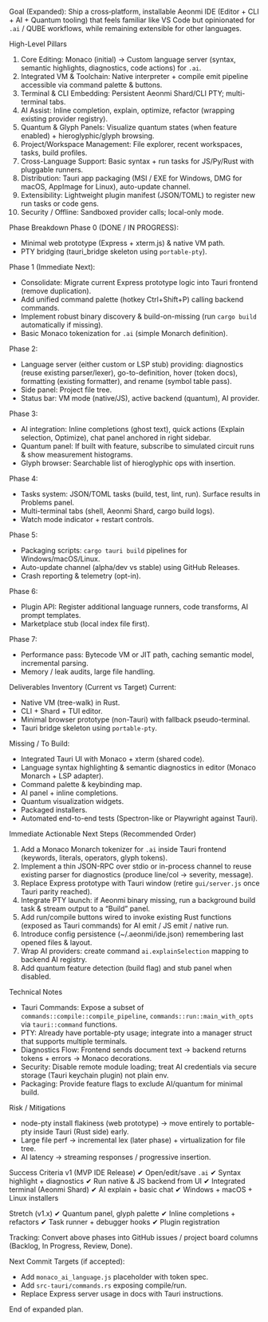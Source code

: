 Goal (Expanded): Ship a cross‑platform, installable Aeonmi IDE (Editor + CLI + AI + Quantum tooling) that feels familiar like VS Code but opinionated for `.ai` / QUBE workflows, while remaining extensible for other languages.

High-Level Pillars
1. Core Editing: Monaco (initial) → Custom language server (syntax, semantic highlights, diagnostics, code actions) for `.ai`.
2. Integrated VM & Toolchain: Native interpreter + compile emit pipeline accessible via command palette & buttons.
3. Terminal & CLI Embedding: Persistent Aeonmi Shard/CLI PTY; multi-terminal tabs.
4. AI Assist: Inline completion, explain, optimize, refactor (wrapping existing provider registry).
5. Quantum & Glyph Panels: Visualize quantum states (when feature enabled) + hieroglyphic/glyph browsing.
6. Project/Workspace Management: File explorer, recent workspaces, tasks, build profiles.
7. Cross-Language Support: Basic syntax + run tasks for JS/Py/Rust with pluggable runners.
8. Distribution: Tauri app packaging (MSI / EXE for Windows, DMG for macOS, AppImage for Linux), auto-update channel.
9. Extensibility: Lightweight plugin manifest (JSON/TOML) to register new run tasks or code gens.
10. Security / Offline: Sandboxed provider calls; local-only mode.

Phase Breakdown
Phase 0 (DONE / IN PROGRESS):
- Minimal web prototype (Express + xterm.js) & native VM path.
- PTY bridging (tauri_bridge skeleton using `portable-pty`).

Phase 1 (Immediate Next):
- Consolidate: Migrate current Express prototype logic into Tauri frontend (remove duplication).
- Add unified command palette (hotkey Ctrl+Shift+P) calling backend commands.
- Implement robust binary discovery & build-on-missing (run `cargo build` automatically if missing).
- Basic Monaco tokenization for `.ai` (simple Monarch definition).

Phase 2:
- Language server (either custom or LSP stub) providing: diagnostics (reuse existing parser/lexer), go-to-definition, hover (token docs), formatting (existing formatter), and rename (symbol table pass).
- Side panel: Project file tree.
- Status bar: VM mode (native/JS), active backend (quantum), AI provider.

Phase 3:
- AI integration: Inline completions (ghost text), quick actions (Explain selection, Optimize), chat panel anchored in right sidebar.
- Quantum panel: If built with feature, subscribe to simulated circuit runs & show measurement histograms.
- Glyph browser: Searchable list of hieroglyphic ops with insertion.

Phase 4:
- Tasks system: JSON/TOML tasks (build, test, lint, run). Surface results in Problems panel.
- Multi-terminal tabs (shell, Aeonmi Shard, cargo build logs).
- Watch mode indicator + restart controls.

Phase 5:
- Packaging scripts: `cargo tauri build` pipelines for Windows/macOS/Linux.
- Auto-update channel (alpha/dev vs stable) using GitHub Releases.
- Crash reporting & telemetry (opt-in).

Phase 6:
- Plugin API: Register additional language runners, code transforms, AI prompt templates.
- Marketplace stub (local index file first).

Phase 7:
- Performance pass: Bytecode VM or JIT path, caching semantic model, incremental parsing.
- Memory / leak audits, large file handling.

Deliverables Inventory (Current vs Target)
Current:
- Native VM (tree-walk) in Rust.
- CLI + Shard + TUI editor.
- Minimal browser prototype (non-Tauri) with fallback pseudo-terminal.
- Tauri bridge skeleton using `portable-pty`.

Missing / To Build:
- Integrated Tauri UI with Monaco + xterm (shared code).
- Language syntax highlighting & semantic diagnostics in editor (Monaco Monarch + LSP adapter).
- Command palette & keybinding map.
- AI panel + inline completions.
- Quantum visualization widgets.
- Packaged installers.
- Automated end-to-end tests (Spectron-like or Playwright against Tauri).

Immediate Actionable Next Steps (Recommended Order)
1. Add a Monaco Monarch tokenizer for `.ai` inside Tauri frontend (keywords, literals, operators, glyph tokens).
2. Implement a thin JSON-RPC over stdio or in-process channel to reuse existing parser for diagnostics (produce line/col -> severity, message).
3. Replace Express prototype with Tauri window (retire `gui/server.js` once Tauri parity reached).
4. Integrate PTY launch: if Aeonmi binary missing, run a background build task & stream output to a “Build” panel.
5. Add run/compile buttons wired to invoke existing Rust functions (exposed as Tauri commands) for AI emit / JS emit / native run.
6. Introduce config persistence (~/.aeonmi/ide.json) remembering last opened files & layout.
7. Wrap AI providers: create command `ai.explainSelection` mapping to backend AI registry.
8. Add quantum feature detection (build flag) and stub panel when disabled.

Technical Notes
- Tauri Commands: Expose a subset of `commands::compile::compile_pipeline`, `commands::run::main_with_opts` via `tauri::command` functions.
- PTY: Already have portable-pty usage; integrate into a manager struct that supports multiple terminals.
- Diagnostics Flow: Frontend sends document text -> backend returns tokens + errors -> Monaco decorations.
- Security: Disable remote module loading; treat AI credentials via secure storage (Tauri keychain plugin) not plain env.
- Packaging: Provide feature flags to exclude AI/quantum for minimal build.

Risk / Mitigations
- node-pty install flakiness (web prototype) → move entirely to portable-pty inside Tauri (Rust side) early.
- Large file perf → incremental lex (later phase) + virtualization for file tree.
- AI latency → streaming responses / progressive insertion.

Success Criteria v1 (MVP IDE Release)
✔ Open/edit/save `.ai`
✔ Syntax highlight + diagnostics
✔ Run native & JS backend from UI
✔ Integrated terminal (Aeonmi Shard)
✔ AI explain + basic chat
✔ Windows + macOS + Linux installers

Stretch (v1.x)
✔ Quantum panel, glyph palette
✔ Inline completions + refactors
✔ Task runner + debugger hooks
✔ Plugin registration

Tracking: Convert above phases into GitHub issues / project board columns (Backlog, In Progress, Review, Done).

Next Commit Targets (if accepted):
- Add `monaco_ai_language.js` placeholder with token spec.
- Add `src-tauri/commands.rs` exposing compile/run.
- Replace Express server usage in docs with Tauri instructions.

End of expanded plan.
